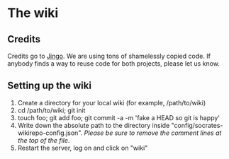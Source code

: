 The wiki
========

Credits
-------

Credits go to [Jingo](https://github.com/claudioc/jingo). We are using tons of shamelessly copied code. If anybody finds a way 
to reuse code for both projects, please let us know.

Setting up the wiki
-------------------

1. Create a directory for your local wiki (for example, /path/to/wiki)
1. cd /path/to/wiki; git init
1. touch foo; git add foo; git commit -a -m 'fake a HEAD so git is happy'
1. Write down the absolute path to the directory inside "config/socrates-wikirepo-config.json". *Please be sure to remove the comment lines at the top of the file*.
1. Restart the server, log on and click on "wiki" 

